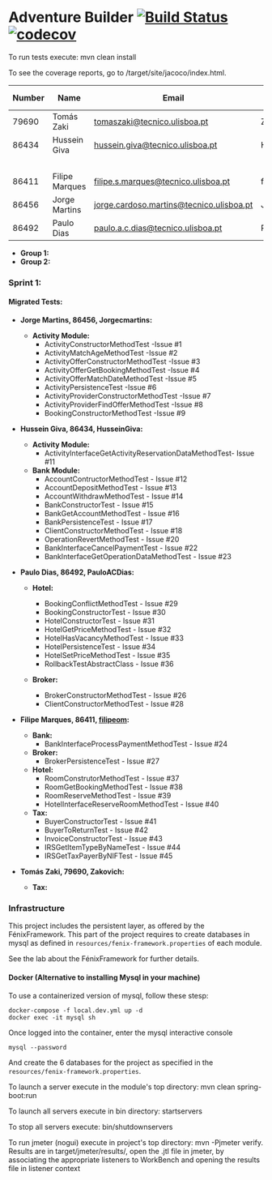 # Adventure Builder [![Build Status](https://travis-ci.com/tecnico-softeng/prototype-2018.svg?token=fJ1UzWxWjpuNcHWPhqjT&branch=master)](https://travis-ci.com/tecnico-softeng/prototype-2018) [![codecov](https://codecov.io/gh/tecnico-softeng/prototype-2018/branch/master/graph/badge.svg?token=OPjXGqoNEm)](https://codecov.io/gh/tecnico-softeng/prototype-2018)


To run tests execute: mvn clean install

To see the coverage reports, go to <module name>/target/site/jacoco/index.html.


|   Number   |          Name           |                  Email                  |   GitHub Username  | Group |
| ---------- | ----------------------- | --------------------------------------- | -------------------| ----- |
| 79690      | Tomás Zaki              |tomaszaki@tecnico.ulisboa.pt             | Zakovich           |   1   |
| 86434      | Hussein Giva            |hussein.giva@tecnico.ulisboa.pt          | HusseinGiva        |   1   |
|            |                         |                                         |                    |   1   |
| 86411      | Filipe Marques          |filipe.s.marques@tecnico.ulisboa.pt      | filipeom           |   2   |
| 86456      | Jorge Martins           |jorge.cardoso.martins@tecnico.ulisboa.pt | Jorgecmartins      |   2   |
| 86492      | Paulo Dias              |paulo.a.c.dias@tecnico.ulisboa.pt        | PauloACDias        |   2   |

- **Group 1:**
- **Group 2:**

### Sprint 1:
#### Migrated Tests:
* **Jorge Martins, 86456, Jorgecmartins:**
  + **Activity Module:**
    - ActivityConstructorMethodTest          -Issue #1
    - ActivityMatchAgeMethodTest             -Issue #2
    - ActivityOfferConstructorMethodTest     -Issue #3
    - ActivityOfferGetBookingMethodTest      -Issue #4
    - ActivityOfferMatchDateMethodTest       -Issue #5
    - ActivityPersistenceTest                -Issue #6
    - ActivityProviderConstructorMethodTest  -Issue #7
    - ActivityProviderFindOfferMethodTest    -Issue #8
    - BookingConstructorMethodTest           -Issue #9

* **Hussein Giva, 86434, HusseinGiva:**
  + **Activity Module:**
    - ActivityInterfaceGetActivityReservationDataMethodTest- Issue #11  
  + **Bank Module:**
    - AccountContructorMethodTest - Issue #12  
    - AccountDepositMethodTest - Issue #13  
    - AccountWithdrawMethodTest - Issue #14  
    - BankConstructorTest - Issue #15  
    - BankGetAccountMethodTest - Issue #16  
    - BankPersistenceTest - Issue #17  
    - ClientConstructorMethodTest - Issue #18  
    - OperationRevertMethodTest - Issue #20  
    - BankInterfaceCancelPaymentTest - Issue #22  
    - BankInterfaceGetOperationDataMethodTest - Issue #23  
    
* **Paulo Dias, 86492, PauloACDias:**
  + **Hotel:**
	- BookingConflictMethodTest   - Issue #29
    - BookingConstructorTest      - Issue #30
    - HotelConstructorTest        - Issue #31
    - HotelGetPriceMethodTest     - Issue #32
    - HotelHasVacancyMethodTest   - Issue #33
    - HotelPersistenceTest        - Issue #34
    - HotelSetPriceMethodTest     - Issue #35
    - RollbackTestAbstractClass   - Issue #36
	
  + **Broker:**
	- BrokerConstructorMethodTest - Issue #26
	- ClientConstructorMethodTest - Issue #28

* **Filipe Marques, 86411, [filipeom](https://github.com/filipeom):**
  + **Bank:**
    - BankInterfaceProcessPaymentMethodTest - Issue #24
  + **Broker:**
    - BrokerPersistenceTest        - Issue #27
  + **Hotel:**
    - RoomConstrutorMethodTest     - Issue #37
    - RoomGetBookingMethodTest     - Issue #38
    - RoomReserveMethodTest        - Issue #39
    - HotelInterfaceReserveRoomMethodTest - Issue #40
  + **Tax:**
    - BuyerConstructorTest         - Issue #41
    - BuyerToReturnTest            - Issue #42
    - InvoiceConstructorTest       - Issue #43
    - IRSGetItemTypeByNameTest     - Issue #44
    - IRSGetTaxPayerByNIFTest      - Issue #45

* **Tomás Zaki, 79690, Zakovich:**
  + **Tax:**

### Infrastructure

This project includes the persistent layer, as offered by the FénixFramework.
This part of the project requires to create databases in mysql as defined in `resources/fenix-framework.properties` of each module.

See the lab about the FénixFramework for further details.

#### Docker (Alternative to installing Mysql in your machine)

To use a containerized version of mysql, follow these stesp:

```
docker-compose -f local.dev.yml up -d
docker exec -it mysql sh
```

Once logged into the container, enter the mysql interactive console

```
mysql --password
```

And create the 6 databases for the project as specified in
the `resources/fenix-framework.properties`.

To launch a server execute in the module's top directory: mvn clean spring-boot:run

To launch all servers execute in bin directory: startservers

To stop all servers execute: bin/shutdownservers

To run jmeter (nogui) execute in project's top directory: mvn -Pjmeter verify. Results are in target/jmeter/results/, open the .jtl file in jmeter, by associating the appropriate listeners to WorkBench and opening the results file in listener context
